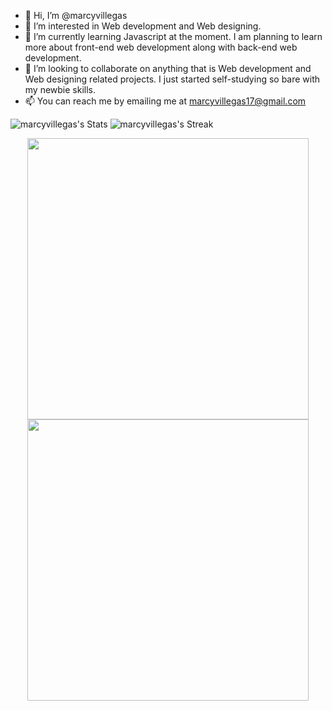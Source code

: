- 👋 Hi, I’m @marcyvillegas
- 👀 I’m interested in Web development and Web designing.
- 🌱 I’m currently learning Javascript at the moment. I am planning to learn more about front-end web development along with back-end web development.
- 💞️ I’m looking to collaborate on anything that is Web development and Web designing related projects. I just started self-studying so bare with my newbie skills.
- 📫 You can reach me by emailing me at marcyvillegas17@gmail.com


![marcyvillegas's Stats](https://github-readme-stats.vercel.app/api?username=marcyvillegas&theme=tokyonight&show_icons=true&hide_border=true&count_private=true)
![marcyvillegas's Streak](https://github-readme-streak-stats.herokuapp.com/?user=marcyvillegas&theme=tokyonight&hide_border=true)

<div align="center">
<img width="450" src="https://github-readme-stats.vercel.app/api?username=marcyvillegas&theme=tokyonight&show_icons=true&hide_border=true&count_private=true" style="max-width: 100%;">
<img width="450" src="https://github-readme-streak-stats.herokuapp.com/?user=marcyvillegas&theme=tokyonight&hide_border=true" style="max-width: 100%;">
</div>
